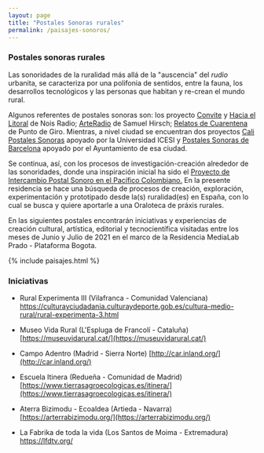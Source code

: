 ```yaml
---
layout: page
title: "Postales Sonoras rurales"
permalink: /paisajes-sonoros/
---
```


### Postales sonoras rurales

Las sonoridades de la ruralidad más allá de la "auscencia" del _rudio_ urbanita, se caracteriza por una polifonia de sentidos, entre la fauna, los desarrollos tecnológicos y las personas que habitan y re-crean el mundo rural. 

Algunos referentes de postales sonoras son: los proyecto [Convite](https://noisradio.co/convite) y [Hacia el Litoral](https://soundcloud.com/noisradio/sets/postales-sonoras-de-la-estaci) de Nois Radio; [ArteRadio](https://cerosetenta.uniandes.edu.co/postales-sonoras/) de Samuel Hirsch; [Relatos de Cuarentena](https://postalesonorasec.wixsite.com/inicio) de Punto de Giro. Mientras, a nivel ciudad se encuentran dos proyectos [Cali Postales Sonoras](https://www.icesi.edu.co/calipostalessonoras/) apoyado por la Universidad ICESI y [Postales Sonoras de Barcelona](https://ajuntament.barcelona.cat/castelldemontjuic/es/activitats/noticies/postales-sonoras) apoyado por el Ayuntamiento de esa ciudad. 

Se continua, así, con los procesos de investigación-creación alrededor de las sonoridades, donde una inspiración inicial ha sido el [Proyecto de Intercambio Postal Sonoro en el Pacífico Colombiano.](https://seresbioculturales.wordpress.com/postales-sonoras-2/) En la presente residencia se hace una búsqueda de procesos de creación, exploración, experimentación y prototipado desde la(s) ruralidad(es) en España, con lo cual se busca y quiere aportarle a una Oraloteca de práxis rurales. 

En las siguientes postales encontrarán iniciativas y experiencias de creación cultural, artística, editorial y tecnocientífica visitadas entre los meses de Junio y Julio de 2021 en el marco de la Residencia MediaLab Prado - Plataforma Bogota.   

{% include paisajes.html %}

### Iniciativas

* Rural Experimenta III (Vilafranca - Comunidad Valenciana)
[https://culturayciudadania.culturaydeporte.gob.es/cultura-medio-rural/rural-experimenta-3.html ](https://culturayciudadania.culturaydeporte.gob.es/cultura-medio-rural/rural-experimenta-3.html)

*  Museo Vida Rural (L'Espluga de Francolí - Cataluña)
[https://museuvidarural.cat/](https://museuvidarural.cat/) 

*  Campo Adentro (Madrid - Sierra Norte)
[http://car.inland.org/](http://car.inland.org/)

*  Escuela Itinera (Redueña - Comunidad de Madrid)
[https://www.tierrasagroecologicas.es/itinera/](https://www.tierrasagroecologicas.es/itinera/)

*  Aterra Bizimodu - Ecoaldea (Artieda - Navarra)
[https://arterrabizimodu.org/](https://arterrabizimodu.org/)

*  La Fabrika de toda la vida (Los Santos de Moima - Extremadura)
[https://lfdtv.org/ ](https://lfdtv.org/)
